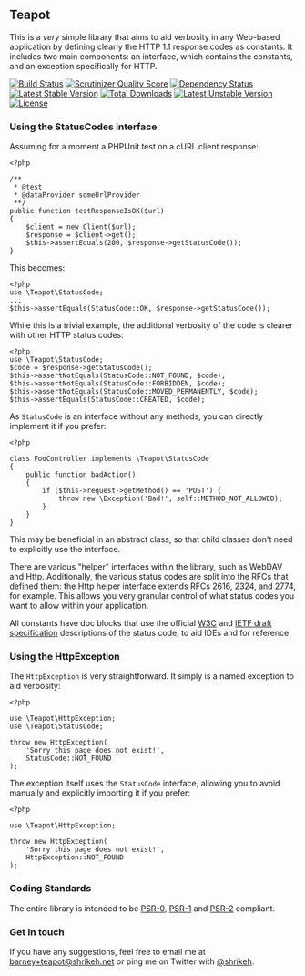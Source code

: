 ## Teapot

This is a _very_ simple library that aims to aid verbosity in any Web-based application by defining clearly the HTTP 1.1 response codes as constants. It includes two main components: an interface, which contains the constants, and an exception specifically for HTTP.

[![Build Status](https://travis-ci.org/shrikeh/teapot.svg?branch=master)](https://travis-ci.org/shrikeh/teapot)
[![Scrutinizer Quality Score](https://scrutinizer-ci.com/g/shrikeh/teapot/badges/quality-score.png?s=401b84c5188e1d2397dc52931f4ccb323770f6ef)](https://scrutinizer-ci.com/g/shrikeh/teapot/)
[![Dependency Status](https://www.versioneye.com/user/projects/5314ea99ec13753e9900004b/badge.png)](https://www.versioneye.com/user/projects/5314ea99ec13753e9900004b)
[![Latest Stable Version](https://poser.pugx.org/shrikeh/teapot/v/stable.png)](https://packagist.org/packages/shrikeh/teapot) [![Total Downloads](https://poser.pugx.org/shrikeh/teapot/downloads.png)](https://packagist.org/packages/shrikeh/teapot) [![Latest Unstable Version](https://poser.pugx.org/shrikeh/teapot/v/unstable.png)](https://packagist.org/packages/shrikeh/teapot) [![License](https://poser.pugx.org/shrikeh/teapot/license.png)](https://packagist.org/packages/shrikeh/teapot)

### Using the StatusCodes interface

Assuming for a moment a PHPUnit test on a cURL client response:

    <?php

    /**
     * @test
     * @dataProvider someUrlProvider
     **/
    public function testResponseIsOK($url)
    {
        $client = new Client($url);
        $response = $client->get();
        $this->assertEquals(200, $response->getStatusCode());
    }

This becomes:

    <?php
    use \Teapot\StatusCode;
    ...
    $this->assertEquals(StatusCode::OK, $response->getStatusCode());

While this is a trivial example, the additional verbosity of the code is clearer with other HTTP status codes:

    <?php
    use \Teapot\StatusCode;
    $code = $response->getStatusCode();
    $this->assertNotEquals(StatusCode::NOT_FOUND, $code);
    $this->assertNotEquals(StatusCode::FORBIDDEN, $code);
    $this->assertNotEquals(StatusCode::MOVED_PERMANENTLY, $code);
    $this->assertEquals(StatusCode::CREATED, $code);

As `StatusCode` is an interface without any methods, you can directly implement it if you prefer:

    <?php

    class FooController implements \Teapot\StatusCode
    {
        public function badAction()
        {
            if ($this->request->getMethod() == 'POST') {
                throw new \Exception('Bad!', self::METHOD_NOT_ALLOWED);
            }
        }
    }

This may be beneficial in an abstract class, so that child classes don't need to explicitly use the interface.

There are various "helper" interfaces within the library, such as WebDAV and Http. Additionally, the various status codes are split into the RFCs that defined them: the Http helper interface extends RFCs 2616, 2324, and 2774, for example. This allows you very granular control of what status codes you want to allow within your application.

All constants have doc blocks that use the official [W3C](http://www.w3.org/Protocols/rfc2616/rfc2616-sec10.html "W3C Status Code Definitions")  and [IETF draft specification](http://tools.ietf.org/html/rfc6585 "IETF Additional HTTP Status Codes") descriptions of the status code, to aid IDEs and for reference.

### Using the HttpException

The `HttpException` is very straightforward. It simply is a named exception to aid verbosity:


    <?php

    use \Teapot\HttpException;
    use \Teapot\StatusCode;

    throw new HttpException(
        'Sorry this page does not exist!',
        StatusCode::NOT_FOUND
    );

The exception itself uses the `StatusCode` interface, allowing you to avoid manually and explicitly importing it if you prefer:

    <?php

    use \Teapot\HttpException;

    throw new HttpException(
        'Sorry this page does not exist!',
        HttpException::NOT_FOUND
    );

### Coding Standards

The entire library is intended to be [PSR-0](https://github.com/php-fig/fig-standards/blob/master/accepted/PSR-0.md "PSR-0"), [PSR-1](https://github.com/php-fig/fig-standards/blob/master/accepted/PSR-1-basic-coding-standard.md "PSR-1") and [PSR-2](https://github.com/php-fig/fig-standards/blob/master/accepted/PSR-2-coding-style-guide.md "PSR-2") compliant.

### Get in touch

If you have any suggestions, feel free to email me at barney+teapot@shrikeh.net or ping me on Twitter with [@shrikeh](https://twitter.com/shrikeh).
